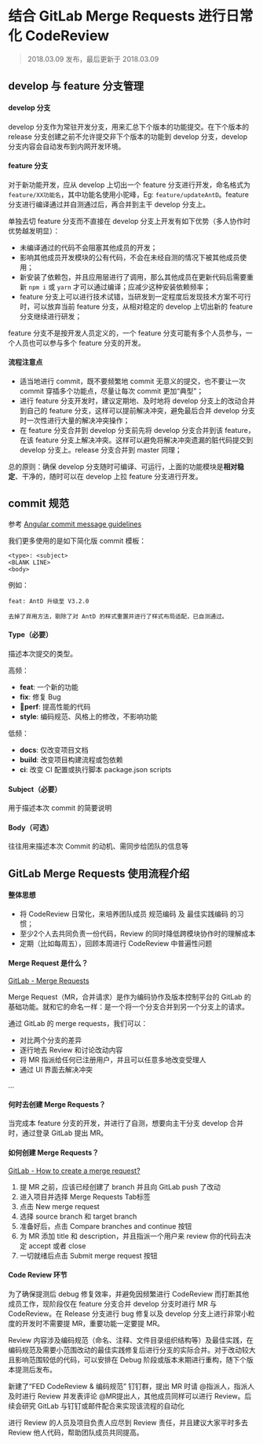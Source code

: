 结合 GitLab Merge Requests 进行日常化 CodeReview
===
> 2018.03.09 发布，最后更新于 2018.03.09

## develop 与 feature 分支管理

#### develop 分支

develop 分支作为常驻开发分支，用来汇总下个版本的功能提交。在下个版本的 release 分支创建之前不允许提交非下个版本的功能到 develop 分支，develop 分支内容会自动发布到内网开发环境。

#### feature 分支

对于新功能开发，应从 develop 上切出一个 feature 分支进行开发，命名格式为 `feature/XX功能名`，其中功能名使用小驼峰，Eg: `feature/updateAntD`。feature 分支进行编译通过并自测通过后，再合并到主干 develop 分支上。

单独去切 feature 分支而不直接在 develop 分支上开发有如下优势（多人协作时优势越发明显）：

* 未编译通过的代码不会阻塞其他成员的开发；
* 影响其他成员开发模块的公有代码，不会在未经自测的情况下被其他成员使用；
* 新安装了依赖包，并且应用层进行了调用，那么其他成员在更新代码后需要重新 `npm i` 或 `yarn` 才可以通过编译；应减少这种安装依赖频率；
* feature 分支上可以进行技术试错，当研发到一定程度后发现技术方案不可行时，可以放弃当前 feature 分支，从相对稳定的 develop 上切出新的 feature 分支继续进行研发；

feature 分支不是按开发人员定义的，一个 feature 分支可能有多个人员参与，一个人员也可以参与多个 feature 分支的开发。

#### 流程注意点

* 适当地进行 commit，既不要频繁地 commit 无意义的提交，也不要让一次 commit 穿插多个功能点，尽量让每次 commit 更加“典型”；
* 进行 feature 分支开发时，建议定期地、及时地将 develop 分支上的改动合并到自己的 feature 分支，这样可以提前解决冲突，避免最后合并 develop 分支时一次性进行大量的解决冲突操作；
* 在 feature 分支合并到 develop 分支前先将 develop 分支合并到该 feature，在该 feature 分支上解决冲突。这样可以避免将解决冲突遗漏的脏代码提交到 develop 分支上。release 分支合并到 master 同理；

总的原则：确保 develop 分支随时可编译、可运行，上面的功能模块是**相对稳定**、干净的，随时可以在 develop 上拉 feature 分支进行开发。

## commit 规范

参考 [Angular commit message guidelines](https://github.com/angular/angular/blob/master/CONTRIBUTING.md#-commit-message-guidelines)

我们更多使用的是如下简化版 commit 模板：

```
<type>: <subject>
<BLANK LINE>
<body>
```

例如：

```
feat: AntD 升级至 V3.2.0

去掉了弃用方法，剔除了对 AntD 的样式重置并进行了样式布局适配，已自测通过。

```

#### Type（必要）

描述本次提交的类型。

高频：

* **feat**: 一个新的功能
* **fix**: 修复 Bug
* **perf**: 提高性能的代码
* **style**: 编码规范、风格上的修改，不影响功能

低频：

* **docs**: 仅改变项目文档
* **build**: 改变项目构建流程或包依赖
* **ci**: 改变 CI 配置或执行脚本 package.json scripts

#### Subject（必要）

用于描述本次 commit 的简要说明

#### Body（可选）

往往用来描述本次 Commit 的动机、需同步给团队的信息等

## GitLab Merge Requests 使用流程介绍

#### 整体思想

* 将 CodeReview 日常化，来培养团队成员 规范编码 及 最佳实践编码 的习惯；
* 至少2个人去共同负责一份代码，Review 的同时降低跨模块协作时的理解成本
* 定期（比如每周五），回顾本周进行 CodeReview 中普遍性问题

#### Merge Request 是什么？

[GitLab - Merge Requests](https://docs.gitlab.com/ee/user/project/merge_requests/index.html)

Merge Request（MR，合并请求）是作为编码协作及版本控制平台的 GitLab 的基础功能。就和它的命名一样：是一个将一个分支合并到另一个分支上的请求。

通过 GitLab 的 merge requests，我们可以：

* 对比两个分支的差异
* 逐行地去 Review 和讨论改动内容
* 将 MR 指派给任何已注册用户，并且可以任意多地改变受理人
* 通过 UI 界面去解决冲突

...

#### 何时去创建 Merge Requests？

当完成本 feature 分支的开发，并进行了自测，想要向主干分支 develop 合并时，通过登录 GitLab 提出 MR。

#### 如何创建 Merge Requests？

[GitLab - How to create a merge request?](https://docs.gitlab.com/ee/gitlab-basics/add-merge-request.html)

1. 提 MR 之前，应该已经创建了 branch 并且向 GitLab push 了改动
2. 进入项目并选择 Merge Requests Tab标签
3. 点击 New merge request
4. 选择 source branch 和 target branch
5. 准备好后，点击 Compare branches and continue 按钮
6. 为 MR 添加 title 和 description，并且指派一个用户来 review 你的代码去决定 accept 或者 close
7. 一切就绪后点击 Submit merge request 按钮

#### Code Review 环节

为了确保提测后 debug 修复效率，并避免因频繁进行 CodeReview 而打断其他成员工作，现阶段仅在 feature 分支合并 develop 分支时进行 MR 与 CodeReview。在 Release 分支进行 bug 修复以及 develop 分支上进行非常小粒度的开发时不需要提 MR，重要功能一定要提 MR。

Review 内容涉及编码规范（命名、注释、文件目录组织结构等）及最佳实践，在编码规范及需要小范围改动的最佳实践修复后进行分支的实际合并。对于改动较大且影响范围较低的代码，可以安排在 Debug 阶段或版本末期进行重构，随下个版本提测后发布。

新建了“FED CodeReview & 编码规范” 钉钉群，提出 MR 时请 @指派人，指派人及时进行 Review 并发表评论 @MR提出人，其他成员同样可以进行 Review。后续会研究 GitLab 与钉钉或邮件配合来实现该流程的自动化

进行 Review 的人员及项目负责人应尽到 Review 责任，并且建议大家平时多去 Review 他人代码，帮助团队成员共同提高。
